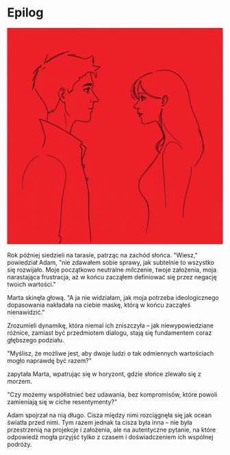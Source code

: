 # Epilog

![7.png](7.png)

Rok później siedzieli na tarasie, patrząc na zachód słońca. "Wiesz," powiedział Adam, "nie zdawałem sobie sprawy, jak
subtelnie to wszystko się rozwijało. Moje początkowo neutralne milczenie, twoje założenia, moja narastająca frustracja,
aż w końcu zacząłem definiować się przez negację twoich wartości." 

Marta skinęła głową. 
"A ja nie widziałam, jak moja potrzeba ideologicznego dopasowania nakładała na ciebie maskę, którą 
w końcu zacząłeś nienawidzić." 

Zrozumieli dynamikę, która niemal ich zniszczyła – jak niewypowiedziane różnice, 
zamiast być przedmiotem dialogu, stają się fundamentem coraz głębszego podziału. 

"Myślisz, że możliwe jest, aby dwoje ludzi o tak odmiennych wartościach mogło naprawdę być razem?"

zapytała Marta, wpatrując się w horyzont, gdzie słońce zlewało się z morzem. 

"Czy możemy współistnieć bez udawania, bez kompromisów, które powoli zamieniają się w ciche resentymenty?" 

Adam spojrzał na nią długo. Cisza między nimi rozciągnęła się jak ocean światła przed nimi. 
Tym razem jednak ta cisza była inna – nie była przestrzenią na projekcje i założenia, ale 
na autentyczne pytanie, na które odpowiedź mogła przyjść tylko z czasem i doświadczeniem ich wspólnej podróży.